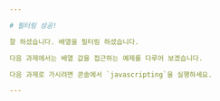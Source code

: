 ```yaml
---

# 필터링 성공!

잘 하셨습니다. 배열을 필터링 하셨습니다.

다음 과제에서는 배열 값을 접근하는 예제를 다루어 보겠습니다.

다음 과제로 가시려면 콘솔에서 `javascripting`을 실행하세요.

---
```

